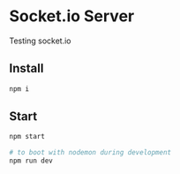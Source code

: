 # Socket.io Server

Testing socket.io

## Install

```bash
npm i
```

## Start

```bash
npm start

# to boot with nodemon during development
npm run dev
```